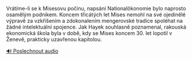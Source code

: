 
Vrátíme-li se k Misesovu počinu, napsání Nationalökonomie bylo naprosto osamělým podnikem. Koncem třicátých let Mises nemohl na své ojedinělé výpravě za vzkříšením a zdokonalením mengerovské tradice spoléhat na žádné intelektuální spojence. Jak Hayek souhlasně poznamenal, rakouská ekonomická škola byla v době, kdy se Mises koncem 30. let lopotil v Ženevě, prakticky uzavřenou kapitolou.

[🔊 Poslechnout audio](/data/7-paragraphs/audio/chapter_186/para_002-Vrtme-li-se-k-Misesovu-poinu-napsn-National.mp3)
